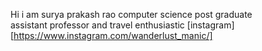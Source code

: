 Hi i am surya prakash rao 
computer science post graduate  
assistant professor
and travel enthusiastic [instagram][https://www.instagram.com/wanderlust_manic/]
